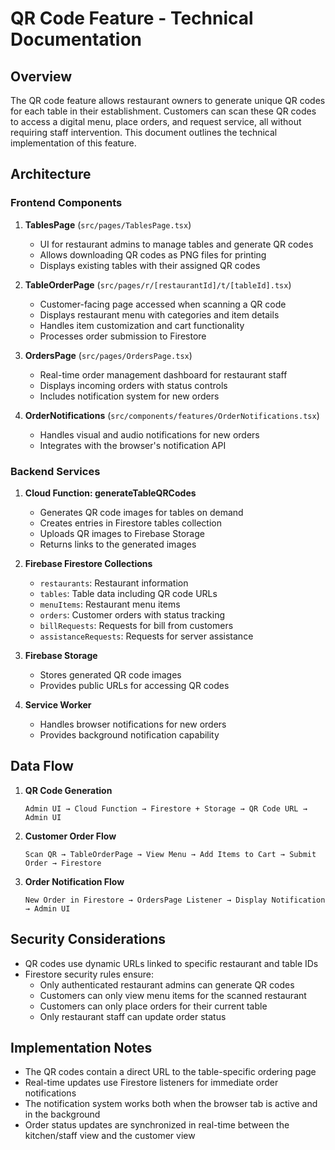 # QR Code Feature - Technical Documentation

## Overview

The QR code feature allows restaurant owners to generate unique QR codes for each table in their establishment. Customers can scan these QR codes to access a digital menu, place orders, and request service, all without requiring staff intervention. This document outlines the technical implementation of this feature.

## Architecture

### Frontend Components

1. **TablesPage** (`src/pages/TablesPage.tsx`)

   - UI for restaurant admins to manage tables and generate QR codes
   - Allows downloading QR codes as PNG files for printing
   - Displays existing tables with their assigned QR codes

2. **TableOrderPage** (`src/pages/r/[restaurantId]/t/[tableId].tsx`)

   - Customer-facing page accessed when scanning a QR code
   - Displays restaurant menu with categories and item details
   - Handles item customization and cart functionality
   - Processes order submission to Firestore

3. **OrdersPage** (`src/pages/OrdersPage.tsx`)

   - Real-time order management dashboard for restaurant staff
   - Displays incoming orders with status controls
   - Includes notification system for new orders

4. **OrderNotifications** (`src/components/features/OrderNotifications.tsx`)
   - Handles visual and audio notifications for new orders
   - Integrates with the browser's notification API

### Backend Services

1. **Cloud Function: generateTableQRCodes**

   - Generates QR code images for tables on demand
   - Creates entries in Firestore tables collection
   - Uploads QR images to Firebase Storage
   - Returns links to the generated images

2. **Firebase Firestore Collections**

   - `restaurants`: Restaurant information
   - `tables`: Table data including QR code URLs
   - `menuItems`: Restaurant menu items
   - `orders`: Customer orders with status tracking
   - `billRequests`: Requests for bill from customers
   - `assistanceRequests`: Requests for server assistance

3. **Firebase Storage**

   - Stores generated QR code images
   - Provides public URLs for accessing QR codes

4. **Service Worker**
   - Handles browser notifications for new orders
   - Provides background notification capability

## Data Flow

1. **QR Code Generation**

   ```
   Admin UI → Cloud Function → Firestore + Storage → QR Code URL → Admin UI
   ```

2. **Customer Order Flow**

   ```
   Scan QR → TableOrderPage → View Menu → Add Items to Cart → Submit Order → Firestore
   ```

3. **Order Notification Flow**
   ```
   New Order in Firestore → OrdersPage Listener → Display Notification → Admin UI
   ```

## Security Considerations

- QR codes use dynamic URLs linked to specific restaurant and table IDs
- Firestore security rules ensure:
  - Only authenticated restaurant admins can generate QR codes
  - Customers can only view menu items for the scanned restaurant
  - Customers can only place orders for their current table
  - Only restaurant staff can update order status

## Implementation Notes

- The QR codes contain a direct URL to the table-specific ordering page
- Real-time updates use Firestore listeners for immediate order notifications
- The notification system works both when the browser tab is active and in the background
- Order status updates are synchronized in real-time between the kitchen/staff view and the customer view
